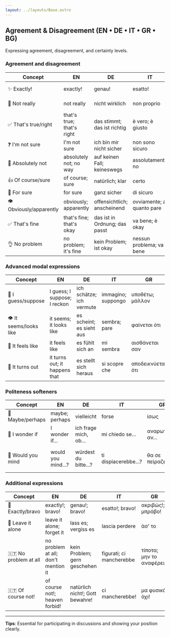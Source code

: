 ```yaml
---
layout: ../layouts/Base.astro
---
```

## Agreement & Disagreement (EN • DE • IT • GR • BG)

Expressing agreement, disagreement, and certainty levels.

### Agreement and disagreement
| Concept | EN | DE | IT | GR | BG |
|---|---|---|---|---|---|
| ✨ Exactly! | exactly! | genau! | esatto! | ακριβώς! | точно така! |
| 🚫 Not really | not really | nicht wirklich | non proprio | όχι ακριβώς | не точно |
| ✅ That's true/right | that's true; that's right | das stimmt; das ist richtig | è vero; è giusto | είναι αλήθεια; σωστό | вярно е; точно |
| ❓ I'm not sure | I'm not sure | ich bin mir nicht sicher | non sono sicuro | δεν είμαι σίγουρος | не съм сигурен |
| 🙅 Absolutely not | absolutely not; no way | auf keinen Fall; keineswegs | assolutamente no | με τίποτα; καθόλου | в никакъв случай |
| 👍 Of course/sure | of course; sure | natürlich; klar | certo | φυσικά | разбира се |
| 💯 For sure | for sure | ganz sicher | di sicuro | σίγουρα | сигурно |
| 👁️ Obviously/apparently | obviously; apparently | offensichtlich; anscheinend | ovviamente; a quanto pare | προφανώς; φαίνεται | явно |
| ✅ That's fine | that's fine; that's okay | das ist in Ordnung; das passt | va bene; è okay | εντάξει είναι; καλά είναι | добре е; наред е |
| 👌 No problem | no problem; it's fine | kein Problem; ist okay | nessun problema; va bene | κανένα πρόβλημα; εντάξει | няма проблем; наред е |

### Advanced modal expressions
| Concept | EN | DE | IT | GR | BG |
|---|---|---|---|---|---|
| 🤷 I guess/suppose | I guess; I suppose; I reckon | ich schätze; ich vermute | immagino; suppongo | υποθέτω; μάλλον | предполагам; май |
| 👁️ It seems/looks like | it seems; it looks like | es scheint; es sieht aus | sembra; pare | φαίνεται ότι | изглежда; струва ми се |
| 💭 It feels like | it feels like | es fühlt sich an | mi sembra | αισθάνεται σαν | усеща се като |
| 🎲 It turns out | it turns out; it happens that | es stellt sich heraus | si scopre che | αποδεικνύεται ότι | оказва се че |

### Politeness softeners
| Concept | EN | DE | IT | GR | BG |
|---|---|---|---|---|---|
| 🤷 Maybe/perhaps | maybe; perhaps | vielleicht | forse | ίσως | може би |
| 🤔 I wonder if | I wonder if… | ich frage mich, ob… | mi chiedo se… | αναρωτιέμαι αν… | чудя се дали… |
| 🙏 Would you mind | would you mind…? | würdest du bitte…? | ti dispiacerebbe…? | θα σε πείραζε…? | би ли имал нещо против…? |

### Additional expressions
| Concept | EN | DE | IT | GR | BG |
|---|---|---|---|---|---|
| 🎯 Exactly/bravo | exactly!; bravo! | genau!; bravo! | esatto!; bravo! | ακριβώς!; μπράβο! | точно!; браво! |
| 🤷 Leave it alone | leave it alone; forget it | lass es; vergiss es | lascia perdere | άσ' το | мани това |
| 🇮🇹 No problem at all | no problem at all; don't mention it | kein Problem; gern geschehen | figurati; ci mancherebbe | τίποτα; μην το αναφέρεις | няма за какво; разбира се |
| 🇮🇹 Of course not! | of course not!; heaven forbid! | natürlich nicht!; Gott bewahre! | ci mancherebbe! | μα φυσικά όχι! | недей господи! |

---
**Tips**: Essential for participating in discussions and showing your position clearly.
